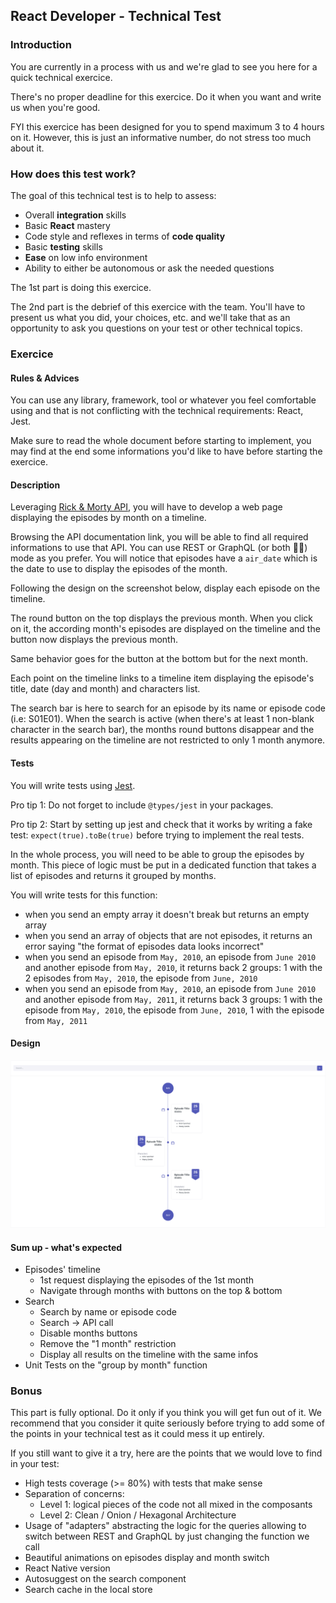 
## React Developer - Technical Test

### Introduction

You are currently in a process with us and we're glad to see you here for a quick technical exercice.

There's no proper deadline for this exercice. Do it when you want and write us when you're good.

FYI this exercice has been designed for you to spend maximum 3 to 4 hours on it. However, this is just an informative number, do not stress too much about it.


### How does this test work?

The goal of this technical test is to help to assess:
- Overall **integration** skills
- Basic **React** mastery
- Code style and reflexes in terms of **code quality**
- Basic **testing** skills
- **Ease** on low info environment
- Ability to either be autonomous or ask the needed questions


The 1st part is doing this exercice.

The 2nd part is the debrief of this exercice with the team. You'll have to present us what you did, your choices, etc. and we'll take that as an opportunity to ask you questions on your test or other technical topics.

### Exercice

#### Rules & Advices

You can use any library, framework, tool or whatever you feel comfortable using and that is not conflicting with the technical requirements: React, Jest.

Make sure to read the whole document before starting to implement, you may find at the end some informations you'd like to have before starting the exercice.


#### Description

Leveraging [Rick & Morty API](https://rickandmortyapi.com/documentation/), you will have to develop a web page displaying the episodes by month on a timeline.

Browsing the API documentation link, you will be able to find all required informations to use that API. You can use REST or GraphQL (or both :man_shrugging:) mode as you prefer. You will notice that episodes have a `air_date` which is the date to use to display the episodes of the month.

Following the design on the screenshot below, display each episode on the timeline.

The round button on the top displays the previous month. When you click on it, the according month's episodes are displayed on the timeline and the button now displays the previous month.

Same behavior goes for the button at the bottom but for the next month.

Each point on the timeline links to a timeline item displaying the episode's title, date (day and month) and characters list.

The search bar is here to search for an episode by its name or episode code (i.e: S01E01). When the search is active (when there's at least 1 non-blank character in the search bar), the months round buttons disappear and the results appearing on the timeline are not restricted to only 1 month anymore.


#### Tests

You will write tests using [Jest](https://jestjs.io/).

Pro tip 1: Do not forget to include `@types/jest` in your packages.

Pro tip 2: Start by setting up jest and check that it works by writing a fake test: `expect(true).toBe(true)` before trying to implement the real tests.

In the whole process, you will need to be able to group the episodes by month. This piece of logic must be put in a dedicated function that takes a list of episodes and returns it grouped by months.

You will write  tests for this function:
- when you send an empty array it doesn't break but returns an empty array
- when you send an array of objects that are not episodes, it returns an error saying "the format of episodes data looks incorrect"
- when you send an episode from `May, 2010`, an episode from `June 2010` and another episode from `May, 2010`, it returns back 2 groups: 1 with the 2 episodes from `May, 2010`, the episode from `June, 2010`
- when you send an episode from `May, 2010`, an episode from `June 2010` and another episode from `May, 2011`, it returns back 3 groups: 1 with the episode from `May, 2010`, the episode from `June, 2010`, 1 with the episode from `May, 2011`


#### Design

![Timeline](./timeline.png)


#### Sum up - what's expected

- Episodes' timeline
    - 1st request displaying the episodes of the 1st month
    - Navigate through months with buttons on the top & bottom
- Search
    - Search by name or episode code
    - Search -> API call
    - Disable months buttons
    - Remove the "1 month" restriction
    - Display all results on the timeline with the same infos
- Unit Tests on the "group by month" function

### Bonus

This part is fully optional. Do it only if you think you will get fun out of it.
We recommend that you consider it quite seriously before trying to add some of the points in your technical test as it could mess it up entirely.

If you still want to give it a try, here are the points that we would love to find in your test:
- High tests  coverage (>= 80%) with tests that make sense
- Separation of concerns:
  - Level 1: logical pieces of the code not all mixed in the composants
  - Level 2: Clean / Onion / Hexagonal Architecture
- Usage of "adapters" abstracting the logic for the queries allowing to switch between REST and GraphQL by just changing the function we call
- Beautiful animations on episodes display and month switch
- React Native version
- Autosuggest on the search component
- Search cache in the local store
